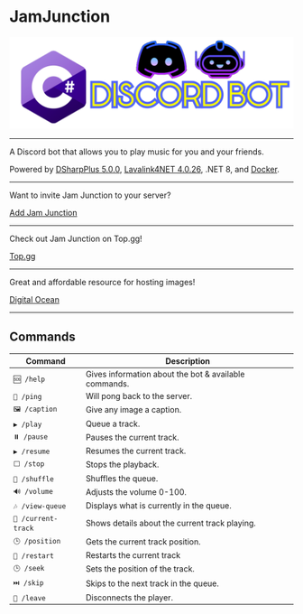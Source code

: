 # JamJunction

![image](/Images/Discord%20Logo.png)

---

A Discord bot that allows you to play music for you and your friends.

Powered by [DSharpPlus 5.0.0](https://github.com/DSharpPlus/DSharpPlus), [Lavalink4NET 4.0.26](https://github.com/angelobreuer/Lavalink4NET), .NET 8, and [Docker](https://www.docker.com/).

---

Want to invite Jam Junction to your server?

[Add Jam Junction](https://discord.com/oauth2/authorize?client_id=1181700334561796227)

---

Check out Jam Junction on Top.gg!

[Top.gg](https://top.gg/bot/1181700334561796227)

---

Great and affordable resource for hosting images!

[Digital Ocean](https://www.digitalocean.com)

---

## Commands
| Command | Description |
| ------------- | ------------- |
| `🆘 /help` | Gives information about the bot & available commands. |
| `🏓 /ping` | Will pong back to the server. |
| `🖼️ /caption` | Give any image a caption.
| `▶️ /play` | Queue a track. |
| `⏸️ /pause` | Pauses the current track. |
| `▶️ /resume` | Resumes the current track. |
| `⬜ /stop` | Stops the playback.  |
| `🔀 /shuffle` | Shuffles the queue. |
| `🔊 /volume` | Adjusts the volume 0-100. |
| `🎶 /view-queue` | Displays what is currently in the queue. |
| `📄 /current-track` | Shows details about the current track playing. |
| `🕒 /position` | Gets the current track position. |
| `🔁 /restart` | Restarts the current track |
| `🕒 /seek` | Sets the position of the track. |
| `⏭️ /skip` | Skips to the next track in the queue. |
| `🔌 /leave` | Disconnects the player. |